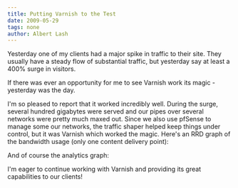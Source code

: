 ```yaml
---
title: Putting Varnish to the Test
date: 2009-05-29
tags: none
author: Albert Lash
---
```

Yesterday one of my clients had a major spike in traffic to their site. They usually have a steady flow of substantial traffic, but yesterday say at least a 400% surge in visitors.

If there was ever an opportunity for me to see Varnish work its magic - yesterday was the day.

I'm so pleased to report that it worked incredibly well. During the surge, several hundred gigabytes were served and our pipes over several networks were pretty much maxed out. Since we also use pfSense to manage some our networks, the traffic shaper helped keep things under control, but it was Varnish which worked the magic. Here's an RRD graph of the bandwidth usage (only one content delivery point):


And of course the analytics graph:


I'm eager to continue working with Varnish and providing its great capabilities to our clients!

